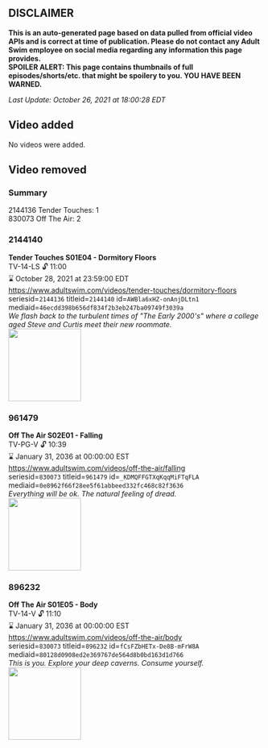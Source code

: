 ## DISCLAIMER
**This is an auto-generated page based on data pulled from official video APIs and is correct at time of publication. Please do not contact any Adult Swim employee on social media regarding any information this page provides.**  
**SPOILER ALERT: This page contains thumbnails of full episodes/shorts/etc. that might be spoilery to you. YOU HAVE BEEN WARNED.**  

_Last Update: October 26, 2021 at 18:00:28 EDT_
## Video added
No videos were added.  
## Video removed
### Summary
2144136 Tender Touches: 1  
830073 Off The Air: 2  
### 2144140
**Tender Touches S01E04 - Dormitory Floors**  
TV-14-LS 🔓 11:00  
⌛ October 28, 2021 at 23:59:00 EDT  
https://www.adultswim.com/videos/tender-touches/dormitory-floors  
seriesid=`2144136` titleid=`2144140` id=`AWBla6xHZ-onAnjDLtn1` mediaid=`46ecdd398b656df834f2b3eb247ba09749f3039a`  
_We flash back to the turbulent times of "The Early 2000's" where a college aged Steve and Curtis meet their new roommate._  
<a href="https://i.cdn.turner.com/adultswim/big/image-upload/thumbnails/thumb-2_image-151363610721718.jpg"><img src="https://i.cdn.turner.com/adultswim/big/image-upload/thumbnails/thumb-2_image-151363610721718.jpg" height="144px" /></a>
### 961479
**Off The Air S02E01 - Falling**  
TV-PG-V 🔓 10:39  
⌛ January 31, 2036 at 00:00:00 EST  
https://www.adultswim.com/videos/off-the-air/falling  
seriesid=`830073` titleid=`961479` id=`_KDMQFFGTXqKqqMiFTqFLA` mediaid=`0e8962f66f28ee5f61abbeed332fc468c82f3636`  
_Everything will be ok. The natural feeling of dread._  
<a href="https://media.cdn.adultswim.com/uploads/20200312/thumbnails/2_203121324505-offtheair_201_dup-2012_revised.jpg"><img src="https://media.cdn.adultswim.com/uploads/20200312/thumbnails/2_203121324505-offtheair_201_dup-2012_revised.jpg" height="144px" /></a>
### 896232
**Off The Air S01E05 - Body**  
TV-14-V 🔓 11:10  
⌛ January 31, 2036 at 00:00:00 EST  
https://www.adultswim.com/videos/off-the-air/body  
seriesid=`830073` titleid=`896232` id=`fCsFZbHETx-De8B-mFrW8A` mediaid=`80128d0908ed2e369767de564d8b0bd163d1d766`  
_This is you. Explore your deep caverns. Consume yourself._  
<a href="https://media.cdn.adultswim.com/uploads/20200312/thumbnails/2_203121323573-offtheair_105_dup-20120601.jpg"><img src="https://media.cdn.adultswim.com/uploads/20200312/thumbnails/2_203121323573-offtheair_105_dup-20120601.jpg" height="144px" /></a>
